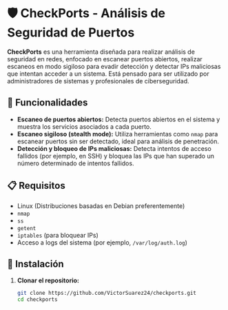 # 🛡️ CheckPorts - Análisis de Seguridad de Puertos

**CheckPorts** es una herramienta diseñada para realizar análisis de seguridad en redes, enfocado en escanear puertos abiertos, realizar escaneos en modo sigiloso para evadir detección y detectar IPs maliciosas que intentan acceder a un sistema. Está pensado para ser utilizado por administradores de sistemas y profesionales de ciberseguridad.

## 🚀 Funcionalidades

- **Escaneo de puertos abiertos:** Detecta puertos abiertos en el sistema y muestra los servicios asociados a cada puerto.
- **Escaneo sigiloso (stealth mode):** Utiliza herramientas como `nmap` para escanear puertos sin ser detectado, ideal para análisis de penetración.
- **Detección y bloqueo de IPs maliciosas:** Detecta intentos de acceso fallidos (por ejemplo, en SSH) y bloquea las IPs que han superado un número determinado de intentos fallidos.

## 📋 Requisitos

- Linux (Distribuciones basadas en Debian preferentemente)
- `nmap`
- `ss`
- `getent`
- `iptables` (para bloquear IPs)
- Acceso a logs del sistema (por ejemplo, `/var/log/auth.log`)

## 🔧 Instalación

1. **Clonar el repositorio:**
   ```bash
   git clone https://github.com/VictorSuarez24/checkports.git
   cd checkports
